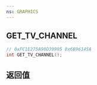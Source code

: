 ```yaml
---
ns: GRAPHICS
---
```

## GET_TV_CHANNEL

```c
// 0xFC1E275A90D39995 0x6B96145A
int GET_TV_CHANNEL();
```


## 返回值
